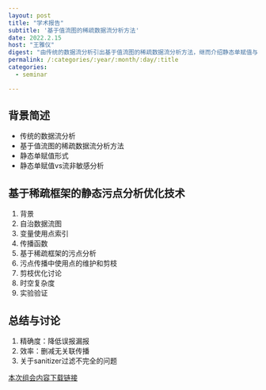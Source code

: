 ```yaml
---
layout: post
title: "学术报告"
subtitle: '基于值流图的稀疏数据流分析方法'
date: 2022.2.15
host: "王雅仪"
digest: "由传统的数据流分析引出基于值流图的稀疏数据流分析方法，继而介绍静态单赋值与流非敏感分析，最后重点分析一篇顶会论文《基于稀疏框架的静态污点分析优化技术》并进行归纳总结。"
permalink: /:categories/:year/:month/:day/:title
categories:
  - seminar

---
```


## 背景简述
+ 传统的数据流分析
+ 基于值流图的稀疏数据流分析方法
+ 静态单赋值形式
+ 静态单赋值vs流非敏感分析

## 基于稀疏框架的静态污点分析优化技术
1. 背景
2. 自治数据流图
3. 变量使用点索引
4. 传播函数
5. 基于稀疏框架的污点分析
6. 污点传播中使用点的维护和剪枝
7. 剪枝优化讨论
8. 时空复杂度
9. 实验验证

## 总结与讨论
1. 精确度：降低误报漏报
2. 效率：删减无关联传播
3. 关于sanitizer过滤不完全的问题


[本次组会内容下载链接](https://github.com/xxycfhb/pku_exploit_files/blob/main/seminar/%E5%9F%BA%E4%BA%8E%E5%80%BC%E6%B5%81%E5%9B%BE%E7%9A%84%E7%A8%80%E7%96%8F%E6%95%B0%E6%8D%AE%E6%B5%81%E5%88%86%E6%9E%90%E6%96%B9%E6%B3%95.pptx)